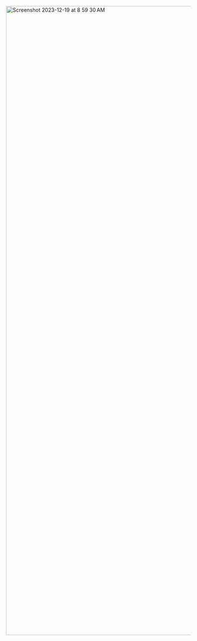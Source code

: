 <img width="1710" alt="Screenshot 2023-12-19 at 8 59 30 AM" src="https://github.com/CypherAk007/Natours-React-App/assets/71595919/17dc290e-f209-4546-a512-70551961334b">
